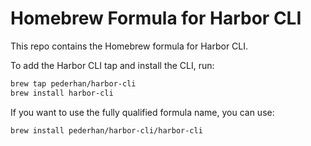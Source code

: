 # Homebrew Formula for Harbor CLI

This repo contains the Homebrew formula for Harbor CLI.

To add the Harbor CLI tap and install the CLI, run:

```bash
brew tap pederhan/harbor-cli
brew install harbor-cli
```

If you want to use the fully qualified formula name, you can use:

```bash
brew install pederhan/harbor-cli/harbor-cli
```